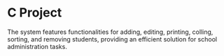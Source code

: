 # C Project  

The system features functionalities for adding, editing, printing, colling, sorting, and removing students, providing an efficient solution for school administration tasks.
